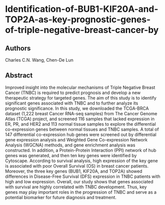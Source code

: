 # Identification-of-BUB1-KIF20A-and-TOP2A-as-key-prognostic-genes-of-triple-negative-breast-cancer-by

## Authors
Charles C.N. Wang, Chen-De Lun

## Abstract
Improved insight into the molecular mechanisms of Triple Negative Breast Cancer (TNBC) is required to predict prognosis and develop a new therapeutic strategy for targeted genes. The aim of this study is to identify significant genes associated with TNBC and to further analyze its prognostic significance. In this study, we downloaded the TCGA-BRCA dataset (1,222 breast Cancer RNA-seq samples) from The Cancer Genome Atlas (TCGA) project, and screened 116 samples that lacked expression in ER, PR, and HER2 and 113 normal tissue samples to explore the differential co-expression genes between normal tissues and TNBC samples. A total of 147 differential co-expression hub genes were screened out by differential gene expression analysis and Weighted Gene Co-expression Network Analysis (WGCNA) methods, and gene enrichment analysis was constructed. In addition, a Protein-Protein Interaction (PPI) network of hub genes was generated, and then ten key genes were identified by Cytoscape. According to survival analysis, high expression of the key gene is associated with poor Overall Survival (OS) in breast cancer patients. Moreover, the three key genes (BUB1, KIF20A, and TOP2A) showed differences in Disease-Free Survival (DFS) expression in TNBC patients with high and low expression. Overall, our study shows that genes associated with survival are highly correlated with TNBC development. Thus, key genes may play important roles in the progression of TNBC and serve as a potential biomarker for future diagnosis and treatment.
